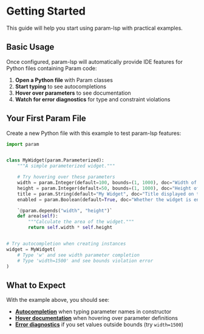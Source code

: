 # Getting Started

This guide will help you start using param-lsp with practical examples.

## Basic Usage

Once configured, param-lsp will automatically provide IDE features for Python files containing Param code:

1. **Open a Python file** with Param classes
2. **Start typing** to see autocompletions
3. **Hover over parameters** to see documentation
4. **Watch for error diagnostics** for type and constraint violations

## Your First Param File

Create a new Python file with this example to test param-lsp features:

```python
import param


class MyWidget(param.Parameterized):
    """A simple parameterized widget."""

    # Try hovering over these parameters
    width = param.Integer(default=100, bounds=(1, 1000), doc="Width of the widget in pixels")
    height = param.Integer(default=50, bounds=(1, 1000), doc="Height of the widget in pixels")
    title = param.String(default="My Widget", doc="Title displayed on the widget")
    enabled = param.Boolean(default=True, doc="Whether the widget is enabled")

    `@param.depends("width", "height")`
    def area(self):
        """Calculate the area of the widget."""
        return self.width * self.height


# Try autocompletion when creating instances
widget = MyWidget(
    # Type 'w' and see width parameter completion
    # Type 'width=1500' and see bounds violation error
)
```

## What to Expect

With the example above, you should see:

- **[Autocompletion](features/autocompletion.md)** when typing parameter names in constructor
- **[Hover documentation](features/hover-information.md)** when hovering over parameter definitions
- **[Error diagnostics](features/validation.md)** if you set values outside bounds (try `width=1500`)
